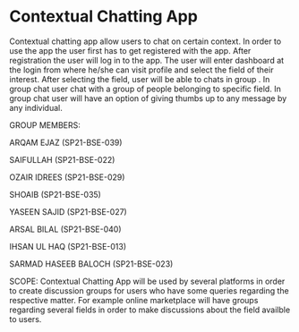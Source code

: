 # Contextual Chatting App
Contextual chatting app allow users to chat on certain context.
In order to use the app the user first has to get registered with the app. After registration the user will log in to the app. The user will enter dashboard at the login from where he/she can visit profile and select the field of their interest.
	After selecting the field, user will be able to chats in group . In group chat user chat with a group of people belonging to specific field.
	In group chat user will have an option of giving thumbs up to any message by any individual.

GROUP MEMBERS:

ARQAM EJAZ (SP21-BSE-039)

SAIFULLAH (SP21-BSE-022)

OZAIR IDREES (SP21-BSE-029)

SHOAIB (SP21-BSE-035)

YASEEN SAJID (SP21-BSE-027)

ARSAL BILAL (SP21-BSE-040)

IHSAN UL HAQ (SP21-BSE-013)

SARMAD HASEEB BALOCH (SP21-BSE-023)

SCOPE:
	Contextual Chatting App will be used by several platforms in order to create discussion groups for users who have some queries regarding the respective matter. For example online marketplace will have groups regarding several fields in order to make discussions about the field availble to users.
